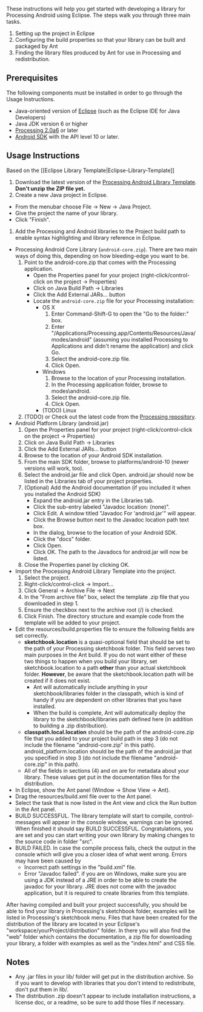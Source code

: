 These instructions will help you get started with developing a library for Processing Android using Eclipse. The steps walk you through three main tasks.

1. Setting up the project in Eclipse
1. Configuring the build properties so that your library can be built and packaged by Ant
1. Finding the library files produced by Ant for use in Processing and redistribution.

## Prerequisites

The following components must be installed in order to go through the Usage Instructions.

* Java-oriented version of [Eclipse](http://www.eclipse.org/) (such as the Eclipse IDE for Java Developers)
* Java JDK version 6 or higher
* [Processing 2.0a6](http://processing.org/download/) or later
* [Android SDK](http://developer.android.com/sdk/index.html) with the API level 10 or later.

## Usage Instructions

Based on the [[Eclipse Library Template|Eclipse-Library-Template]]

1. Download the latest version of the [Processing Android Library Template](https://github.com/processing/processing-android-library-template/releases). **Don't unzip the ZIP file yet.**
1. Create a new Java project in Eclipse.
  * From the menubar choose File → New → Java Project.
  * Give the project the name of your library.
  * Click "Finish".
1. Add the Processing and Android libraries to the Project build path to enable syntax highlighting and library reference in Eclipse.
  * Processing Android Core Library (`android-core.zip`). There are two main ways of doing this, depending on how bleeding-edge you want to be.
      1. Point to the android-core.zip that comes with the Processing application.
          * Open the Properties panel for your project (right-click/control-click on the project → Properties)
          * Click on Java Build Path → Libraries
          * Click the Add External JARs... button
          * Locate the `android-core.zip` file for your Processing installation:
              * OS X
                  1. Enter Command-Shift-G to open the "Go to the folder:" box.
                  1. Enter "/Applications/Processing.app/Contents/Resources/Java/modes/android" (assuming you installed Processing to Applications and didn't rename the application) and click Go.
                  1. Select the android-core.zip file.
                  1. Click Open.
              * Windows
                  1. Browse to the location of your Processing installation.
                  1. In the Processing application folder, browse to modes\android\.
                  1. Select the android-core.zip file.
                  1. Click Open.
              * (TODO) Linux
      1. (TODO) or Check out the latest code from the [Processing repository](https://github.com/processing/processing).
  * Android Platform Library (android.jar)
      1. Open the Properties panel for your project (right-click/control-click on the project → Properties)
      1. Click on Java Build Path → Libraries
      1. Click the Add External JARs... button
      1. Browse to the location of your Android SDK installation.
      1. From the main SDK folder, browse to platforms/android-10 (newer versions will work, too).
      1. Select the android.jar file and click Open. android.jar should now be listed in the Libraries tab of your project properties.
      1. (Optional) Add the Android documentation (if you included it when you installed the Android SDK)
          * Expand the android.jar entry in the Libraries tab.
          * Click the sub-entry labeled "Javadoc location: (none)".
          * Click Edit. A window titled "Javadoc For 'android.jar'" will appear.
          * Click the Browse button next to the Javadoc location path text box.
          * In the dialog, browse to the location of your Android SDK.
          * Click the "docs" folder.
          * Click Open.
          * Click OK. The path to the Javadocs for android.jar will now be listed.
      1. Close the Properties panel by clicking OK.
  * Import the Processing Android Library Template into the project.
      1. Select the project.
      1. Right-click/control-click → Import...
      1. Click General → Archive File → Next
      1. In the "From archive file" box, select the template .zip file that you downloaded in step 1.
      1. Ensure the checkbox next to the archive root (/) is checked.
      1. Click Finish. The directory structure and example code from the template will be added to your project.
  * Edit the resources/build.properties file to ensure the following fields are set correctly.
      * **sketchbook.location** is a quasi-optional field that should be set to the path of your Processing sketchbook folder. This field serves two main purposes in the Ant build. If you do not want either of these two things to happen when you build your library, set sketchbook.location to a path **other** than your actual sketchbook folder. **However**, be aware that the sketchbook.location path will be created if it does not exist.
          * Ant will automatically include anything in your sketchbook/libraries folder in the classpath, which is kind of handy if you are dependent on other libraries that you have installed.
          * When the build is complete, Ant will automatically deploy the library to the sketchbook/libraries path defined here (in addition to building a .zip distribution).
      * **classpath.local.location** should be the path of the android-core.zip file that you added to your project build path in step 3 (do not include the filename "android-core.zip" in this path).
android_platform.location should be the path of the android.jar that you specified in step 3 (do not include the filename "android-core.zip" in this path).
      * All of the fields in sections (4) and on are for metadata about your library. These values get put in the documentation files for the distribution.
  * In Eclipse, show the Ant panel (Window → Show View → Ant).
  * Drag the resources/build.xml file over to the Ant panel.
  * Select the task that is now listed in the Ant view and click the Run button in the Ant panel.
  * BUILD SUCCESSFUL. The library template will start to compile, control-messages will appear in the console window, warnings can be ignored. When finished it should say BUILD SUCCESSFUL. Congratulations, you are set and you can start writing your own library by making changes to the source code in folder "src".
  * BUILD FAILED. In case the compile process fails, check the output in the console which will give you a closer idea of what went wrong. Errors may have been caused by
      * Incorrect path settings in the "build.xml" file.
      * Error "Javadoc failed". if you are on Windows, make sure you are using a JDK instead of a JRE in order to be able to create the javadoc for your library. JRE does not come with the javadoc application, but it is required to create libraries from this template.

After having compiled and built your project successfully, you should be able to find your library in Processing's sketchbook folder, examples will be listed in Processing's sketchbook menu. Files that have been created for the distribution of the library are located in your Eclipse's "workspace/yourProject/distribution" folder. In there you will also find the "web" folder which contains the documentation, a zip file for downloading your library, a folder with examples as well as the "index.html" and CSS file.

## Notes

* Any .jar files in your lib/ folder will get put in the distribution archive. So if you want to develop with libraries that you don't intend to redistribute, don't put them in lib/.
* The distribution .zip doesn't appear to include installation instructions, a license doc, or a readme, so be sure to add those files if necessary.
